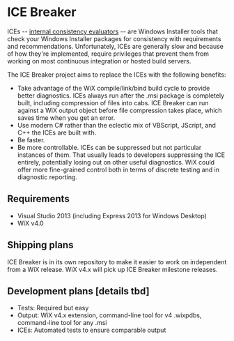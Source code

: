 # ICE Breaker

ICEs -- [internal consistency evaluators](http://msdn.microsoft.com/en-us/library/aa369554%28v=vs.85%29.aspx) -- are Windows Installer tools that check your Windows Installer packages for consistency with requirements and recommendations. Unfortunately, ICEs are generally slow and because of how they're implemented, require privileges that prevent them from working on most continuous integration or hosted build servers.

The ICE Breaker project aims to replace the ICEs with the following benefits:

* Take advantage of the WiX compile/link/bind build cycle to provide better diagnostics. ICEs always run after the .msi package is completely built, including compression of files into cabs. ICE Breaker can run against a WiX output object before file compression takes place, which saves time when you get an error.
* Use modern C# rather than the eclectic mix of VBScript, JScript, and C++ the ICEs are built with.
* Be faster.
* Be more controllable. ICEs can be suppressed but not particular instances of them. That usually leads to developers suppressing the ICE entirely, potentially losing out on other useful diagnostics. WiX could offer more fine-grained control both in terms of discrete testing and in diagnostic reporting.

## Requirements

* Visual Studio 2013 (including Express 2013 for Windows Desktop)
* WiX v4.0

## Shipping plans

ICE Breaker is in its own repository to make it easier to work on independent from a WiX release. WiX v4.x will pick up ICE Breaker milestone releases. 

## Development plans [details tbd]

* Tests: Required but easy
* Output: WiX v4.x extension, command-line tool for v4 .wixpdbs, command-line tool for any .msi
* ICEs: Automated tests to ensure comparable output
